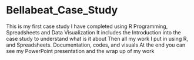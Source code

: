 # Bellabeat_Case_Study
This is my first case study I have completed using R Programming, Spreadsheets and Data Visualization
It includes the Introduction into the case study to understand what is it about
Then all my work I put in using R, and Spreadsheets. Documentation, codes, and visuals
At the end you can see my PowerPoint presentation and the wrap up of my work
